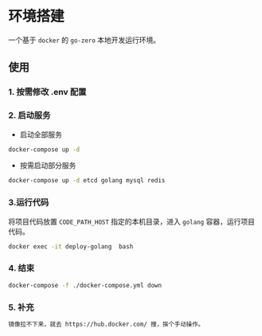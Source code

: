 # 环境搭建

一个基于 `docker` 的 `go-zero` 本地开发运行环境。


## 使用
### 1. 按需修改 .env 配置

### 2. 启动服务
- 启动全部服务
```bash
docker-compose up -d
```
- 按需启动部分服务
```bash
docker-compose up -d etcd golang mysql redis
```

### 3.运行代码
将项目代码放置 `CODE_PATH_HOST` 指定的本机目录，进入 `golang` 容器，运行项目代码。
~~~bash
docker exec -it deploy-golang  bash
~~~


### 4. 结束
~~~bash
docker-compose -f ./docker-compose.yml down
~~~


### 5. 补充
~~~bash
镜像拉不下来，就去 https://hub.docker.com/ 搜，挨个手动操作。 
~~~